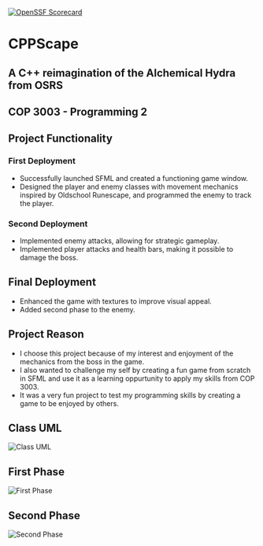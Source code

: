 [![OpenSSF Scorecard](https://api.securityscorecards.dev/projects/github.com/lucasarena03/CPPScape/badge)](https://securityscorecards.dev/viewer/?uri=github.com/lucasarena03/CPPScape)

# CPPScape
## A C++ reimagination of the Alchemical Hydra from OSRS
 
## COP 3003 - Programming 2

## Project Functionality
### First Deployment
* Successfully launched SFML and created a functioning game window.
* Designed the player and enemy classes with movement mechanics inspired by Oldschool Runescape, and programmed the enemy to track the player.

### Second Deployment
* Implemented enemy attacks, allowing for strategic gameplay. 
* Implemented player attacks and health bars, making it possible to damage the boss.

## Final Deployment
* Enhanced the game with textures to improve visual appeal.
* Added second phase to the enemy.

## Project Reason
* I choose this project because of my interest and enjoyment of the mechanics from the boss in the game. 
* I also wanted to challenge my self by creating a fun game from scratch in SFML and use it as a learning oppurtunity to apply my skills from COP 3003. 
* It was a very fun project to test my programming skills by creating a game to be enjoyed by others.

## Class UML
![Class UML](https://user-images.githubusercontent.com/109772230/235329286-aff39521-730a-477d-acd2-db1083c891bc.png)

## First Phase
![First Phase](https://user-images.githubusercontent.com/109772230/235329277-857d704f-05ec-4b98-95e5-9df4366302fe.png)
## Second Phase
![Second Phase](https://user-images.githubusercontent.com/109772230/235329439-2cd79a1a-3fda-4d3b-b238-b367be97ff8d.png)
